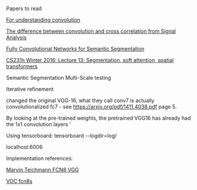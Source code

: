 Papers to read

[For understanding convolution](https://arxiv.org/pdf/1603.07285.pdf)

[The difference between convolution and cross correlation from Signal Analysis](https://dsp.stackexchange.com/questions/27451/the-difference-between-convolution-and-cross-correlation-from-a-signal-analysis)

[Fully Convolutional Networks for Semantic Segmentation](https://people.eecs.berkeley.edu/~jonlong/long_shelhamer_fcn.pdf)

[CS231n Winter 2016: Lecture 13: Segmentation, soft attention, spatial transformers](https://www.youtube.com/watch?v=ByjaPdWXKJ4)

Semantic Segmentation
Multi-Scale testing

Iterative refinement

changed the original VGG-16, what they call conv7  is actually convolutionalized fc7 - see https://arxiv.org/pdf/1411.4038.pdf page 5.

By looking at the pre-trained weights, the pretrained VGG16 has already had the 1x1 convolution layers
'

Using tensorboard:
 tensorboard --logdir=log/

 localhost:6006

Implementation references:

[Marvin Teichmann FCN8 VGG](https://github.com/MarvinTeichmann/tensorflow-fcn/blob/master/fcn8_vgg.py)

[VOC fcn8s](https://github.com/shelhamer/fcn.berkeleyvision.org/blob/master/voc-fcn8s/net.py)
